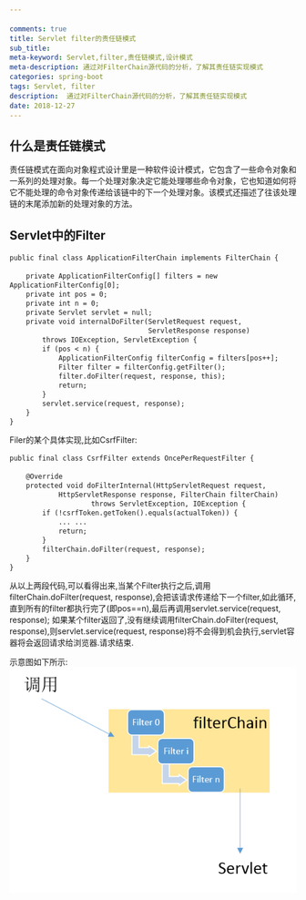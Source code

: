 ```yaml
---

comments: true
title: Servlet filter的责任链模式
sub_title: 
meta-keyword: Servlet,filter,责任链模式,设计模式
meta-description: 通过对FilterChain源代码的分析，了解其责任链实现模式
categories: spring-boot
tags: Servlet, filter
description:  通过对FilterChain源代码的分析，了解其责任链实现模式
date: 2018-12-27
---
```


## 什么是责任链模式
责任链模式在面向对象程式设计里是一种软件设计模式，它包含了一些命令对象和一系列的处理对象。每一个处理对象决定它能处理哪些命令对象，它也知道如何将它不能处理的命令对象传递给该链中的下一个处理对象。该模式还描述了往该处理链的末尾添加新的处理对象的方法。

## Servlet中的Filter


    public final class ApplicationFilterChain implements FilterChain {

        private ApplicationFilterConfig[] filters = new ApplicationFilterConfig[0];
        private int pos = 0;
        private int n = 0;
        private Servlet servlet = null;
        private void internalDoFilter(ServletRequest request,
                                      ServletResponse response)
            throws IOException, ServletException {
            if (pos < n) {
                ApplicationFilterConfig filterConfig = filters[pos++];
                Filter filter = filterConfig.getFilter();
                filter.doFilter(request, response, this);
                return;
            }
            servlet.service(request, response);
        }
    }

   Filer的某个具体实现,比如CsrfFilter:

    public final class CsrfFilter extends OncePerRequestFilter {
	
    	@Override
    	protected void doFilterInternal(HttpServletRequest request,
    			HttpServletResponse response, FilterChain filterChain)
    					throws ServletException, IOException {
    		if (!csrfToken.getToken().equals(actualToken)) {
                ... ...
    			return;
    		}
    		filterChain.doFilter(request, response);
    	}
    }

从以上两段代码,可以看得出来,当某个Filter执行之后,调用filterChain.doFilter(request, response),会把该请求传递给下一个filter,如此循环,直到所有的filter都执行完了(即pos==n),最后再调用servlet.service(request, response);
如果某个filter返回了,没有继续调用filterChain.doFilter(request, response),则servlet.service(request, response)将不会得到机会执行,servlet容器将会返回请求给浏览器.请求结束.

示意图如下所示:
![Servlet filter filterchain][servlet_filterchain]


[servlet_filterchain]: /images/java/servlet_filterchain.png "Servlet filter filterchain"